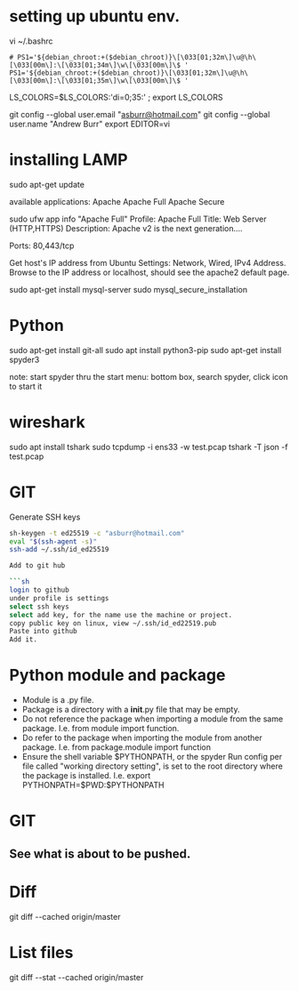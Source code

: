 
# setting up ubuntu env.

vi ~/.bashrc

    # PS1='${debian_chroot:+($debian_chroot)}\[\033[01;32m\]\u@\h\[\033[00m\]:\[\033[01;34m\]\w\[\033[00m\]\$ '
    PS1='${debian_chroot:+($debian_chroot)}\[\033[01;32m\]\u@\h\[\033[00m\]:\[\033[01;35m\]\w\[\033[00m\]\$ '

LS_COLORS=$LS_COLORS:'di=0;35:' ; export LS_COLORS

git config --global user.email "asburr@hotmail.com"
git config --global user.name "Andrew Burr"
export EDITOR=vi

# installing LAMP 

sudo apt-get update

available applications:
  Apache
  Apache Full
  Apache Secure

sudo ufw app info "Apache Full"
Profile: Apache Full
Title: Web Server (HTTP,HTTPS)
Description: Apache v2 is the next generation....

Ports:
  80,443/tcp

Get host's IP address from Ubuntu Settings: Network, Wired, IPv4 Address.
Browse to the IP address or localhost, should see the apache2 default page.

sudo apt-get install mysql-server
sudo mysql_secure_installation

# Python

sudo apt-get install git-all
sudo apt install python3-pip
sudo apt-get install spyder3

note: start spyder thru the start menu: bottom box, search spyder, click icon to start it

# wireshark

sudo apt install tshark
sudo tcpdump -i ens33 -w test.pcap
tshark -T json -f test.pcap

# GIT

Generate SSH keys
```sh
sh-keygen -t ed25519 -c "asburr@hotmail.com"
eval "$(ssh-agent -s)"
ssh-add ~/.ssh/id_ed25519

Add to git hub

```sh
login to github
under profile is settings
select ssh keys
select add key, for the name use the machine or project.
copy public key on linux, view ~/.ssh/id_ed22519.pub
Paste into github
Add it.
```

# Python module and package

* Module is a .py file.
* Package is a directory with a __init__.py file that may be empty.
* Do not reference the package when importing a module from the same package.
  I.e. from module import function.
* Do refer to the package when importing the module from another package.
  I.e. from package.module import function
* Ensure the shell variable $PYTHONPATH, or the spyder Run config per
  file called "working directory setting", is set to the root directory where
  the package is installed. I.e. export PYTHONPATH=$PWD:$PYTHONPATH
  
# GIT

## See what is about to be pushed.

# Diff
git diff --cached origin/master
# List files
git diff --stat --cached origin/master